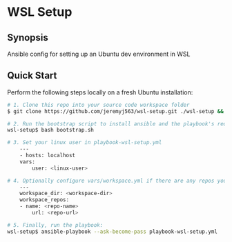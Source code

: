 # WSL Setup

## Synopsis
Ansible config for setting up an Ubuntu dev environment in WSL

## Quick Start
Perform the following steps locally on a fresh Ubuntu installation:
```sh
# 1. Clone this repo into your source code workspace folder
$ git clone https://github.com/jeremyj563/wsl-setup.git ./wsl-setup && cd $_

# 2. Run the bootstrap script to install ansible and the playbook's requirements:
wsl-setup$ bash bootstrap.sh

# 3. Set your linux user in playbook-wsl-setup.yml
    ---
    - hosts: localhost
    vars:
        user: <linux-user>

# 4. Optionally configure vars/workspace.yml if there are any repos you want to clone
    ---
    workspace_dir: <workspace-dir>
    workspace_repos:
    - name: <repo-name>
        url: <repo-url>

# 5. Finally, run the playbook:
wsl-setup$ ansible-playbook --ask-become-pass playbook-wsl-setup.yml
```